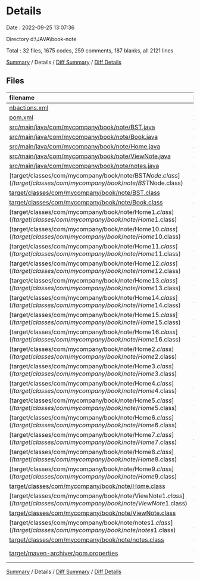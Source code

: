 # Details

Date : 2022-09-25 13:07:36

Directory d:\\JAVA\\book-note

Total : 32 files,  1675 codes, 259 comments, 187 blanks, all 2121 lines

[Summary](results.md) / Details / [Diff Summary](diff.md) / [Diff Details](diff-details.md)

## Files
| filename | language | code | comment | blank | total |
| :--- | :--- | ---: | ---: | ---: | ---: |
| [nbactions.xml](/nbactions.xml) | XML | 55 | 0 | 1 | 56 |
| [pom.xml](/pom.xml) | XML | 13 | 0 | 0 | 13 |
| [src/main/java/com/mycompany/book/note/BST.java](/src/main/java/com/mycompany/book/note/BST.java) | Java | 173 | 111 | 58 | 342 |
| [src/main/java/com/mycompany/book/note/Book.java](/src/main/java/com/mycompany/book/note/Book.java) | Java | 51 | 8 | 17 | 76 |
| [src/main/java/com/mycompany/book/note/Home.java](/src/main/java/com/mycompany/book/note/Home.java) | Java | 568 | 63 | 71 | 702 |
| [src/main/java/com/mycompany/book/note/ViewNote.java](/src/main/java/com/mycompany/book/note/ViewNote.java) | Java | 80 | 29 | 14 | 123 |
| [src/main/java/com/mycompany/book/note/notes.java](/src/main/java/com/mycompany/book/note/notes.java) | Java | 126 | 29 | 23 | 178 |
| [target/classes/com/mycompany/book/note/BST$Node.class](/target/classes/com/mycompany/book/note/BST$Node.class) | Java | 27 | 0 | 0 | 27 |
| [target/classes/com/mycompany/book/note/BST.class](/target/classes/com/mycompany/book/note/BST.class) | Java | 30 | 0 | 0 | 30 |
| [target/classes/com/mycompany/book/note/Book.class](/target/classes/com/mycompany/book/note/Book.class) | Java | 18 | 0 | 0 | 18 |
| [target/classes/com/mycompany/book/note/Home$1.class](/target/classes/com/mycompany/book/note/Home$1.class) | Java | 11 | 0 | 0 | 11 |
| [target/classes/com/mycompany/book/note/Home$10.class](/target/classes/com/mycompany/book/note/Home$10.class) | Java | 11 | 0 | 0 | 11 |
| [target/classes/com/mycompany/book/note/Home$11.class](/target/classes/com/mycompany/book/note/Home$11.class) | Java | 10 | 0 | 0 | 10 |
| [target/classes/com/mycompany/book/note/Home$12.class](/target/classes/com/mycompany/book/note/Home$12.class) | Java | 10 | 0 | 0 | 10 |
| [target/classes/com/mycompany/book/note/Home$13.class](/target/classes/com/mycompany/book/note/Home$13.class) | Java | 10 | 0 | 0 | 10 |
| [target/classes/com/mycompany/book/note/Home$14.class](/target/classes/com/mycompany/book/note/Home$14.class) | Java | 10 | 0 | 0 | 10 |
| [target/classes/com/mycompany/book/note/Home$15.class](/target/classes/com/mycompany/book/note/Home$15.class) | Java | 10 | 0 | 0 | 10 |
| [target/classes/com/mycompany/book/note/Home$16.class](/target/classes/com/mycompany/book/note/Home$16.class) | Java | 11 | 0 | 0 | 11 |
| [target/classes/com/mycompany/book/note/Home$2.class](/target/classes/com/mycompany/book/note/Home$2.class) | Java | 18 | 0 | 0 | 18 |
| [target/classes/com/mycompany/book/note/Home$3.class](/target/classes/com/mycompany/book/note/Home$3.class) | Java | 14 | 0 | 0 | 14 |
| [target/classes/com/mycompany/book/note/Home$4.class](/target/classes/com/mycompany/book/note/Home$4.class) | Java | 14 | 0 | 0 | 14 |
| [target/classes/com/mycompany/book/note/Home$5.class](/target/classes/com/mycompany/book/note/Home$5.class) | Java | 10 | 0 | 0 | 10 |
| [target/classes/com/mycompany/book/note/Home$6.class](/target/classes/com/mycompany/book/note/Home$6.class) | Java | 14 | 0 | 0 | 14 |
| [target/classes/com/mycompany/book/note/Home$7.class](/target/classes/com/mycompany/book/note/Home$7.class) | Java | 10 | 0 | 0 | 10 |
| [target/classes/com/mycompany/book/note/Home$8.class](/target/classes/com/mycompany/book/note/Home$8.class) | Java | 10 | 0 | 0 | 10 |
| [target/classes/com/mycompany/book/note/Home$9.class](/target/classes/com/mycompany/book/note/Home$9.class) | Java | 6 | 0 | 0 | 6 |
| [target/classes/com/mycompany/book/note/Home.class](/target/classes/com/mycompany/book/note/Home.class) | Java | 206 | 0 | 1 | 207 |
| [target/classes/com/mycompany/book/note/ViewNote$1.class](/target/classes/com/mycompany/book/note/ViewNote$1.class) | Java | 12 | 0 | 0 | 12 |
| [target/classes/com/mycompany/book/note/ViewNote.class](/target/classes/com/mycompany/book/note/ViewNote.class) | Java | 52 | 10 | 1 | 63 |
| [target/classes/com/mycompany/book/note/notes$1.class](/target/classes/com/mycompany/book/note/notes$1.class) | Java | 12 | 0 | 0 | 12 |
| [target/classes/com/mycompany/book/note/notes.class](/target/classes/com/mycompany/book/note/notes.class) | Java | 70 | 7 | 0 | 77 |
| [target/maven-archiver/pom.properties](/target/maven-archiver/pom.properties) | Java Properties | 3 | 2 | 1 | 6 |

[Summary](results.md) / Details / [Diff Summary](diff.md) / [Diff Details](diff-details.md)